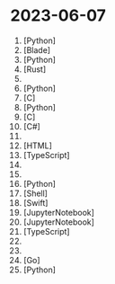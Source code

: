 # 2023-06-07

1. [](https://github.comundefined "Enable everyone to develop, optimize and deploy AI models natively on everyone's devices.") [Python]
2. [](https://github.comundefined "Run and create custom ChatGPT-like bots with OpenChat, embed and share these bots anywhere, the open-source chatbot console.") [Blade]
3. [](https://github.comundefined "<⚡️> SuperAGI - A dev-first open source autonomous AI agent framework. Enabling developers to build, manage & run useful autonomous agents quickly and reliably.") [Python]
4. [](https://github.comundefined "Pure Rust implementation of a minimal Generative Pretrained Transformer") [Rust]
5. [](https://github.comundefined "📚 Freely available programming books") 
6. [](https://github.comundefined "CodeTF: One-stop Transformer Library for State-of-the-art Code LLM") [Python]
7. [](https://github.comundefined "tiniest x86-64-linux emulator") [C]
8. [](https://github.comundefined "Chat with your documents on your local device using GPT models. No data leaves your device and 100% private.") [Python]
9. [](https://github.comundefined "Port of Facebook's LLaMA model in C/C++") [C]
10. [](https://github.comundefined "Realtime Diffusion, using Automatic1111 Stable Diffusion API") [C#]
11. [](https://github.comundefined "Collection of Summer 2023 & Summer 2024 tech internships!") 
12. [](https://github.comundefined "A list of StableDiffusion styles and some notes for offline use. Pure HTML, CSS and a bit of JS.") [HTML]
13. [](https://github.comundefined "Build Python LLM apps in minutes ⚡️") [TypeScript]
14. [](https://github.comundefined "Curated list of project-based tutorials") 
15. [](https://github.comundefined "WWDC Community: Learning and sharing together") 
16. [](https://github.comundefined "Binder Trace is a tool for intercepting and parsing Android Binder messages. Think of it as Wireshark for Binder.") [Python]
17. [](https://github.comundefined "Node Version Manager - POSIX-compliant bash script to manage multiple active node.js versions") [Shell]
18. [](https://github.comundefined "Mirador makes it easy to build impressive “Point of Interest” AR experiences, on Apple's new RealityKit framework.") [Swift]
19. [](https://github.comundefined "🧑‍🏫 59 Implementations/tutorials of deep learning papers with side-by-side notes 📝; including transformers (original, xl, switch, feedback, vit, ...), optimizers (adam, adabelief, ...), gans(cyclegan, stylegan2, ...), 🎮 reinforcement learning (ppo, dqn), capsnet, distillation, ... 🧠") [JupyterNotebook]
20. [](https://github.comundefined "吴恩达大模型系列课程中文版，包括《Prompt Engineering》、《Building System》和《LangChain》") [JupyterNotebook]
21. [](https://github.comundefined "Dump all your files and thoughts into your private GenerativeAI Second Brain and chat with it") [TypeScript]
22. [](https://github.comundefined "The Mojo Programming Language") 
23. [](https://github.comundefined "A collection of New Grad full time roles in SWE, Quant, and PM.") 
24. [](https://github.comundefined "The Go language implementation of gRPC. HTTP/2 based RPC") [Go]
25. [](https://github.comundefined "Interact privately with your documents using the power of GPT, 100% privately, no data leaks") [Python]
